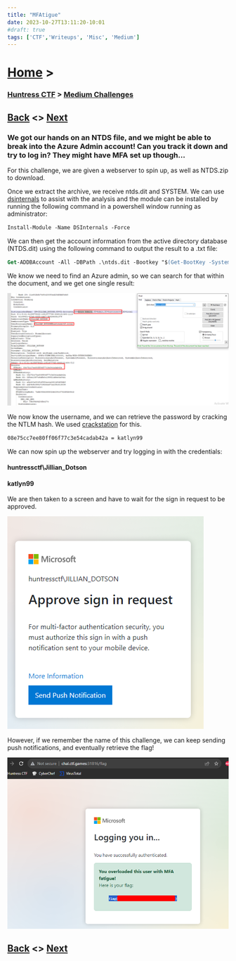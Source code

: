 ```yaml
---
title: "MFAtigue"
date: 2023-10-27T13:11:20-10:01
#draft: true
tags: ['CTF','Writeups', 'Misc', 'Medium']
---
```

 
# [Home](https://jjolley91.github.io/blog/) >

###  [Huntress CTF](https://jjolley91.github.io/blog/huntress_ctf_2023) >  [Medium Challenges](https://jjolley91.github.io/blog/huntress_ctf_2023/2.medium/)

## [Back](https://jjolley91.github.io/blog/huntress_ctf_2023/bad_memory)  <> [Next](https://jjolley91.github.io/blog/huntress_ctf_2023/2.medium/snake_eaterII) 

### We got our hands on an NTDS file, and we might be able to break into the Azure Admin account! Can you track it down and try to log in? They might have MFA set up though...

For this challenge, we are given a webserver to spin up, as well as NTDS.zip to download.

Once we extract the archive, we receive ntds.dit and SYSTEM. We can use [dsinternals](https://www.dsinternals.com/en/) to  assist with the analysis and the module can be installed by running the following command in a powershell window running as administrator:

```ps
Install-Module -Name DSInternals -Force
```

We can then get the account information from the active directory database (NTDS.dit) using the following command to output the result to a .txt file:

```ps
Get-ADDBAccount -All -DBPath .\ntds.dit -Bootkey "$(Get-BootKey -SystemHivePath .\SYSTEM)" > .\output.txt
```
We know we need to find an Azure admin, so we can search for that within the document, and we get one single result:

![mfatigue1](https://github.com/jjolley91/blog/blob/main/static/Huntress_CTF_2023/mfatigue1.png?raw=true)

We now know the username, and we can retrieve the password by cracking the NTLM hash. We used [crackstation](https://crackstation.net/) for this.

```txt
08e75cc7ee80ff06f77c3e54cadab42a = katlyn99
```

We can now spin up the webserver and try logging in with the credentials:

#### huntressctf\Jillian_Dotson  
#### katlyn99  


We are then taken to a screen and have to wait for the sign in request to be approved. 

![mfatigue2](https://github.com/jjolley91/blog/blob/main/static/Huntress_CTF_2023/mfatigue2.png?raw=true)

However, if we remember the name of this challenge, we can keep sending push notifications, and eventually retrieve the flag!


![mfatigue3](https://github.com/jjolley91/blog/blob/main/static/Huntress_CTF_2023/mfatigue3.png?raw=true)


## [Back](https://jjolley91.github.io/blog/huntress_ctf_2023/bad_memory)  <> [Next](https://jjolley91.github.io/blog/huntress_ctf_2023/2.medium/snake_eaterII)
